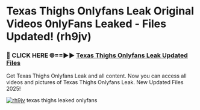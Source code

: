 # Texas Thighs Onlyfans Leak Original Videos 0nlyFans Leaked - Files Updated! (rh9jv)

<h3>🔴 CLICK HERE 🌐==►► <a href="https://tinyurl.com/3hn5wdd3" rel="nofollow">Texas Thighs Onlyfans Leak Updated Files</a></h3>

Get Texas Thighs Onlyfans Leak and all content. Now you can access all videos and pictures of Texas Thighs Onlyfans Leak. New Updated Files 2025!

[![rh9jv](https://i.imgur.com/4HnBqBT.gif)](https://tinyurl.com/3hn5wdd3)
texas thighs leaked onlyfans